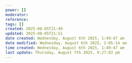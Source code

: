 ```yaml
---
power: []
moderator: 
reference: 
tags: []
created: 2025-08-05T21:49
updated: 2025-08-05T21:51
date created: Wednesday, August 6th 2025, 1:49:47 am
date modified: Wednesday, August 6th 2025, 2:05:14 am
time created: Wednesday, August 6th 2025, 1:49:47 am
last update: Thursday, August 7th 2025, 9:27:03 pm
---
```


